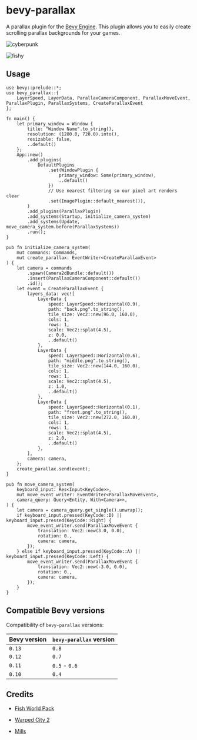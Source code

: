 # bevy-parallax

A parallax plugin for the [Bevy Engine](https://bevyengine.org/). This plugin allows you to easily create scrolling parallax backgrounds for your games.

![cyberpunk](assets/cyberpunk.gif)

![fishy](assets/fishy.gif)

## Usage

```rust,no_run
use bevy::prelude::*;
use bevy_parallax::{
    LayerSpeed, LayerData, ParallaxCameraComponent, ParallaxMoveEvent, ParallaxPlugin, ParallaxSystems, CreateParallaxEvent
};

fn main() {
    let primary_window = Window {
        title: "Window Name".to_string(),
        resolution: (1280.0, 720.0).into(),
        resizable: false,
        ..default()
    };
    App::new()
        .add_plugins(
            DefaultPlugins
                .set(WindowPlugin {
                    primary_window: Some(primary_window),
                    ..default()
                })
                // Use nearest filtering so our pixel art renders clear
                .set(ImagePlugin::default_nearest()),
        )
        .add_plugins(ParallaxPlugin)
        .add_systems(Startup, initialize_camera_system)
        .add_systems(Update, move_camera_system.before(ParallaxSystems))
        .run();
}

pub fn initialize_camera_system(
    mut commands: Commands,
    mut create_parallax: EventWriter<CreateParallaxEvent>
) {
    let camera = commands
        .spawn(Camera2dBundle::default())
        .insert(ParallaxCameraComponent::default())
        .id();
    let event = CreateParallaxEvent {
        layers_data: vec![
            LayerData {
                speed: LayerSpeed::Horizontal(0.9),
                path: "back.png".to_string(),
                tile_size: Vec2::new(96.0, 160.0),
                cols: 1,
                rows: 1,
                scale: Vec2::splat(4.5),
                z: 0.0,
                ..default()
            },
            LayerData {
                speed: LayerSpeed::Horizontal(0.6),
                path: "middle.png".to_string(),
                tile_size: Vec2::new(144.0, 160.0),
                cols: 1,
                rows: 1,
                scale: Vec2::splat(4.5),
                z: 1.0,
                ..default()
            },
            LayerData {
                speed: LayerSpeed::Horizontal(0.1),
                path: "front.png".to_string(),
                tile_size: Vec2::new(272.0, 160.0),
                cols: 1,
                rows: 1,
                scale: Vec2::splat(4.5),
                z: 2.0,
                ..default()
            },
        ],
        camera: camera,
    };
    create_parallax.send(event);
}

pub fn move_camera_system(
    keyboard_input: Res<Input<KeyCode>>,
    mut move_event_writer: EventWriter<ParallaxMoveEvent>,
    camera_query: Query<Entity, With<Camera>>,
) {
    let camera = camera_query.get_single().unwrap();
    if keyboard_input.pressed(KeyCode::D) || keyboard_input.pressed(KeyCode::Right) {
        move_event_writer.send(ParallaxMoveEvent {
            translation: Vec2::new(3.0, 0.0),
            rotation: 0.,
            camera: camera,
        });
    } else if keyboard_input.pressed(KeyCode::A) || keyboard_input.pressed(KeyCode::Left) {
        move_event_writer.send(ParallaxMoveEvent {
            translation: Vec2::new(-3.0, 0.0),
            rotation: 0.,
            camera: camera,
        });
    }
}
```

## Compatible Bevy versions

Compatibility of `bevy-parallax` versions:

| Bevy version | `bevy-parallax` version     |
|:-------------|:----------------------------|
| `0.13`       | `0.8`                       |
| `0.12`       | `0.7`                       |
| `0.11`       | `0.5` - `0.6`               |
| `0.10`       | `0.4`                       |


## Credits

- [Fish World Pack](https://spicylobster.itch.io/fish-world-pack)

- [Warped City 2](https://ansimuz.itch.io/warped-city-2)

- [Mills](https://www.freepik.com/free-vector/flat-wheat-background-with-field_1599667.htm#query=mill%20background%20flat&position=25&from_view=search&track=ais#position=25&query=mill%20background%20flat)

